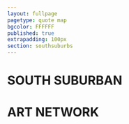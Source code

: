 ```yaml
---
layout: fullpage
pagetype: quote map
bgcolor: FFFFFF
published: true
extrapadding: 100px
section: southsuburbs
---
```


<div id="southart" class="mapstage"></div>

# SOUTH SUBURBAN
# ART NETWORK
